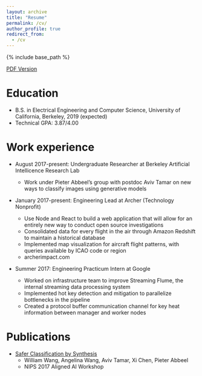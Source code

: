 ```yaml
---
layout: archive
title: "Resume"
permalink: /cv/
author_profile: true
redirect_from:
  - /cv
---
```


{% include base_path %}

[PDF Version](http://angelina-wang.github.io/files/resume.pdf)

Education
======
* B.S. in Electrical Engineering and Computer Science, University of California, Berkeley, 2019 (expected)
* Technical GPA: 3.87/4.00

Work experience
======
* August 2017-present: Undergraduate Researcher at Berkeley Artificial Intellicence Research Lab
  * Work under Pieter Abbeel’s group with postdoc Aviv Tamar on new ways to classify images using generative models

* January 2017-present: Engineering Lead at Archer (Technology Nonprofit)
  * Use Node and React to build a web application that will allow for an entirely new way to conduct open source investigations
  * Consolidated data for every flight in the air through Amazon Redshift to maintain a historical database
  * Implemented map visualization for aircraft flight patterns, with queries available by ICAO code or region
  * archerimpact.com

* Summer 2017: Engineering Practicum Intern at Google
  * Worked on infrastructure team to improve Streaming Flume, the internal streaming data processing system
  * Implemented hot key detection and mitigation to parallelize bottlenecks in the pipeline
  * Created a protocol buffer communication channel for key heat information between manager and worker nodes

<!-- 
Skills
======
* Skill 1
* Skill 2
  * Sub-skill 2.1
  * Sub-skill 2.2
  * Sub-skill 2.3
* Skill 3 -->

Publications
======
* [Safer Classification by Synthesis](https://arxiv.org/abs/1711.08534)
  * William Wang, Angelina Wang, Aviv Tamar, Xi Chen, Pieter Abbeel
  * NIPS 2017 Aligned AI Workshop

<!--   <ul>{% for post in site.publications %}
    {% include archive-single-cv.html %}
  {% endfor %}</ul> -->
  
<!-- Talks
======
  <ul>{% for post in site.talks %}
    {% include archive-single-talk-cv.html %}
  {% endfor %}</ul>
  
Teaching
======
  <ul>{% for post in site.teaching %}
    {% include archive-single-cv.html %}
  {% endfor %}</ul>
  
Service and leadership
======
* Currently signed in to 43 different slack teams -->
